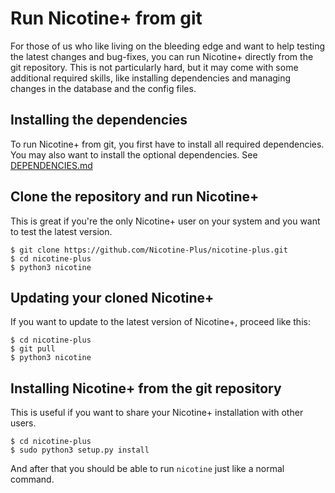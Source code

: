 # Run Nicotine+ from git
For those of us who like living on the bleeding edge and want to help testing the latest changes and bug-fixes, you can run Nicotine+ directly from the git repository.
This is not particularly hard, but it may come with some additional required skills, like installing dependencies and managing changes in the database and the config files.

## Installing the dependencies
To run Nicotine+ from git, you first have to install all required dependencies. You may also want to install the optional dependencies.
See [DEPENDENCIES.md](DEPENDENCIES.md)

## Clone the repository and run Nicotine+
This is great if you're the only Nicotine+ user on your system and you want to test the latest version.
```
$ git clone https://github.com/Nicotine-Plus/nicotine-plus.git
$ cd nicotine-plus
$ python3 nicotine
```

## Updating your cloned Nicotine+
If you want to update to the latest version of Nicotine+, proceed like this:
```
$ cd nicotine-plus
$ git pull
$ python3 nicotine
```

## Installing Nicotine+ from the git repository
This is useful if you want to share your Nicotine+ installation with other users.
```
$ cd nicotine-plus
$ sudo python3 setup.py install
```

And after that you should be able to run `nicotine` just like a normal command.
